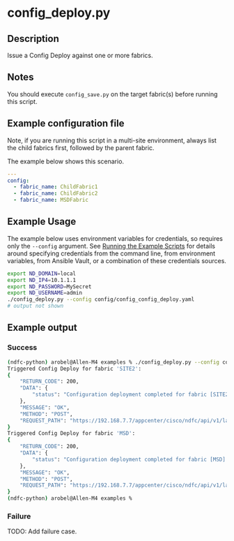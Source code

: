 # config_deploy.py

## Description

Issue a Config Deploy against one or more fabrics.

## Notes

You should execute `config_save.py` on the target fabric(s) before running this script.

## Example configuration file

Note, if you are running this script in a multi-site environment,
always list the child fabrics first, followed by the parent fabric.

The example below shows this scenario.

``` yaml title="config/config_vrf_create.yaml"
---
config:
  - fabric_name: ChildFabric1
  - fabric_name: ChildFabric2
  - fabric_name: MSDFabric
```

## Example Usage

The example below uses environment variables for credentials, so requires
only the `--config` argument.  See [Running the Example Scripts]
for details around specifying credentials from the command line, from
environment variables, from Ansible Vault, or a combination of these
credentials sources.

[Running the Example Scripts]: ../setup/running-the-example-scripts.md

``` bash
export ND_DOMAIN=local
export ND_IP4=10.1.1.1
export ND_PASSWORD=MySecret
export ND_USERNAME=admin
./config_deploy.py --config config/config_config_deploy.yaml
# output not shown
```

## Example output

### Success

``` bash title="Config Deploy Succeeded"
(ndfc-python) arobel@Allen-M4 examples % ./config_deploy.py --config config/config_config_deploy.yaml
Triggered Config Deploy for fabric 'SITE2':
{
    "RETURN_CODE": 200,
    "DATA": {
        "status": "Configuration deployment completed for fabric [SITE2]."
    },
    "MESSAGE": "OK",
    "METHOD": "POST",
    "REQUEST_PATH": "https://192.168.7.7/appcenter/cisco/ndfc/api/v1/lan-fabric/rest/control/fabrics/SITE2/config-deploy?forceShowRun=false"
}
Triggered Config Deploy for fabric 'MSD':
{
    "RETURN_CODE": 200,
    "DATA": {
        "status": "Configuration deployment completed for fabric [MSD]."
    },
    "MESSAGE": "OK",
    "METHOD": "POST",
    "REQUEST_PATH": "https://192.168.7.7/appcenter/cisco/ndfc/api/v1/lan-fabric/rest/control/fabrics/MSD/config-deploy?forceShowRun=false"
}
(ndfc-python) arobel@Allen-M4 examples %
```

### Failure

TODO: Add failure case.
